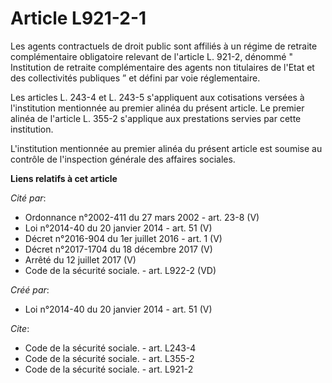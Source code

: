 # Article L921-2-1

Les agents contractuels de droit public sont affiliés à un régime de retraite complémentaire obligatoire relevant de
l'article L. 921-2, dénommé " Institution de retraite complémentaire des agents non titulaires de l'Etat et des collectivités
publiques ” et défini par voie réglementaire. 

Les articles L. 243-4 et L. 243-5 s'appliquent aux cotisations versées à l'institution mentionnée au premier alinéa du
présent article. Le premier alinéa de l'article L. 355-2 s'applique aux prestations servies par cette institution. 

L'institution mentionnée au premier alinéa du présent article est soumise au contrôle de l'inspection générale des affaires
sociales.

**Liens relatifs à cet article**

_Cité par_:

  - Ordonnance n°2002-411 du 27 mars 2002 - art. 23-8 (V)
  - Loi n°2014-40 du 20 janvier 2014 - art. 51 (V)
  - Décret n°2016-904 du 1er juillet 2016 - art. 1 (V)
  - Décret n°2017-1704 du 18 décembre 2017 (V)
  - Arrêté du 12 juillet 2017 (V)
  - Code de la sécurité sociale. - art. L922-2 (VD)

_Créé par_:

  - Loi n°2014-40 du 20 janvier 2014 - art. 51 (V)

_Cite_:

  - Code de la sécurité sociale. - art. L243-4
  - Code de la sécurité sociale. - art. L355-2
  - Code de la sécurité sociale. - art. L921-2
